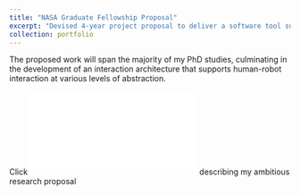 ```yaml
---
title: "NASA Graduate Fellowship Proposal"
excerpt: "Devised 4-year project proposal to deliver a software tool supporting distributed human-robot interaction.<br/><img src='/images/500x300.png'>"
collection: portfolio
---
```


The proposed work will span the majority of my PhD studies, culminating in the development of an interaction architecture that supports human-robot interaction at various levels of abstraction.

Click  ![here to download the project narrative](/blob/master/files/ProjectNarrative.pdf) describing my ambitious research proposal


